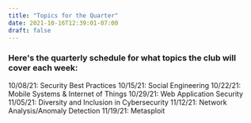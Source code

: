 ```yaml
---
title: "Topics for the Quarter"
date: 2021-10-16T12:39:01-07:00
draft: false
---
```

### Here's the quarterly schedule for what topics the club will cover each week:
10/08/21: Security Best Practices 
10/15/21: Social Engineering
10/22/21: Mobile Systems & Internet of Things
10/29/21: Web Application Security
11/05/21: Diversity and Inclusion in Cybersecurity 
11/12/21: Network Analysis/Anomaly Detection
11/19/21: Metasploit